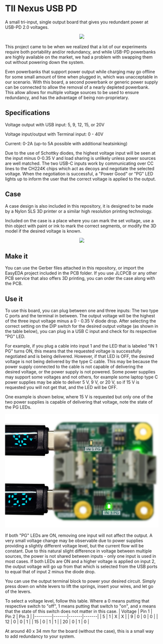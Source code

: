 # TII Nexus USB PD

A small tri-input, single output board that gives you redundant power at USB-PD 2.0 voltages.
<p align="center">  <img src="photos/CoverPhoto.png"/>   </p>

This project came to be when we realized that a lot of our experiments require both portability and/or redundancy, and while USB-PD powerbanks are highly available on the market, we had a problem with swapping them out without powering down the system. 

Even powerbanks that support power output while charging may go offline for some small amount of time when plugged in, which was unacceptable in our scenario. With this board, a second powerbank or generic power supply can be connected to allow the removal of a nearly depleted powerbank. This allow allows for multiple voltage sources to be used to ensure redundancy, and has the advantage of being non-proprietary.

## Specifications
Voltage output with USB input: 5, 9, 12, 15, or 20V

Voltage input/output with Terminal input: 0 - 40V

Current: 0-2A (up-to 5A possible with additional heatsinking)

Due to the use of Schottky diodes, the highest voltage input will be seen at the input minus 0-0.35 V and load sharing is unlikely unless power sources are well matched. The two USB-C inputs work by communicating over CC lines to the CH224K chips which act as decoys and negotiate the selected voltage. When the negotiation is successful, a "Power Good" or "PG" LED lights up to inform the user that the correct voltage is applied to the output.

## Case
A case design is also included in this repository, it is designed to be made by a Nylon SLS 3D printer or a similar high resolution printing technology.

Included on the case is a place where you can mark the set voltage, use a thin object with paint or ink to mark the correct segments, or modify the 3D model if the desired voltage is known.
<p align="center">  <img src="photos/RenderCase.png"/>   </p>

## Make it
You can use the Gerber files attached in this repository, or import the EasyEDA project included in the PCB folder. If you use JLCPCB or any other PCB service that also offers 3D printing, you can order the case along with the PCB.

## Use it
To use this board, you can plug between one and three inputs: The two type C ports and the terminal in between. The output voltage will be the highest of the three input voltage minus a 0 - 0.35 V diode drop. After selecting the correct setting on the DIP switch for the desired output voltage (as shown in the table below), you can plug in a USB C input and check for its respective "PG" LED. 

For example, if you plug a cable into input 1 and the LED that is labeled "IN 1 PG" turns ON, this means that the requested voltage is successfully negotiated and is being delivered. However, if that LED is OFF, the desired voltage is not being delivered by the type C cable. This may be because the power supply connected to the cable is not capable of delivering the desired voltage, or the power supply is not powered. Some power supplies may support some voltages and not others, for example some laptop type C power supplies may be able to deliver 5 V, 9 V, or 20 V, so if 15 V is requested you will not get that, and the LED will be OFF. 

One example is shown below, where 15 V is requested but only one of the two power supplies is capable of delivering that voltage, note the state of the PG LEDs.
<p align="center">  <img src="photos/PDUnsupported.png"/>   </p>

If both "PG" LEDs are ON, removing one input will not affect the output. A very small voltage change may be observable due to power supplies providing a slightly different voltage level, but the current flow will be constant. Due to this natural slight difference in voltage between multiple sources, the power is not shared between inputs - only one input is used in most cases. If both LEDs are ON and a higher voltage is applied on input 2, the output voltage will go up from that which is selected from the USB ports to equal that of input 2 minus the diode drop.

You can use the output terminal block to power your desired circuit. Simply press down on white levers to lift the springs, insert your wires, and let go of the levers.

To select a voltage level, follow this table. Where a 0 means putting that respective switch to "off", 1 means putting that switch to "on", and x means that the state of this switch does not matter in this case.
| Voltage | Pin 1 | Pin 2 | Pin 3 |
|---------|-------|-------|-------|
| 5       | 1     | X     | X     |
| 9       | 0     | 0     | 0     |
| 12      | 0     | 0     | 1     |
| 15      | 0     | 1     | 1     |
| 20      | 0     | 1     | 0     |

At around 40 x 34 mm for the board (without the case), this is a small way to add redundancy to your system.
